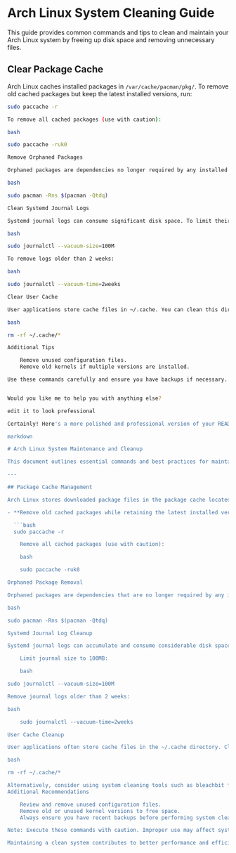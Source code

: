 # Arch Linux System Cleaning Guide

This guide provides common commands and tips to clean and maintain your Arch Linux system by freeing up disk space and removing unnecessary files.

## Clear Package Cache

Arch Linux caches installed packages in `/var/cache/pacman/pkg/`. To remove old cached packages but keep the latest installed versions, run:

```bash
sudo paccache -r

To remove all cached packages (use with caution):

bash

sudo paccache -ruk0

Remove Orphaned Packages

Orphaned packages are dependencies no longer required by any installed package. Remove them with:

bash

sudo pacman -Rns $(pacman -Qtdq)

Clean Systemd Journal Logs

Systemd journal logs can consume significant disk space. To limit their size to 100MB:

bash

sudo journalctl --vacuum-size=100M

To remove logs older than 2 weeks:

bash

sudo journalctl --vacuum-time=2weeks

Clear User Cache

User applications store cache files in ~/.cache. You can clean this directory manually or use tools like bleachbit.

bash

rm -rf ~/.cache/*

Additional Tips

    Remove unused configuration files.
    Remove old kernels if multiple versions are installed.

Use these commands carefully and ensure you have backups if necessary.


Would you like me to help you with anything else?

edit it to look prefessional

Certainly! Here's a more polished and professional version of your README.md for cleaning an Arch Linux system:

markdown

# Arch Linux System Maintenance and Cleanup

This document outlines essential commands and best practices for maintaining a clean and efficient Arch Linux system. Regular cleanup helps free disk space, remove unnecessary files, and optimize system performance.

---

## Package Cache Management

Arch Linux stores downloaded package files in the package cache located at `/var/cache/pacman/pkg/`. Over time, this cache can grow significantly.

- **Remove old cached packages while retaining the latest installed versions:**

  ```bash
  sudo paccache -r

    Remove all cached packages (use with caution):

    bash

    sudo paccache -ruk0

Orphaned Package Removal

Orphaned packages are dependencies that are no longer required by any installed package. Removing them helps reduce clutter:

bash

sudo pacman -Rns $(pacman -Qtdq)

Systemd Journal Log Cleanup

Systemd journal logs can accumulate and consume considerable disk space. Manage logs effectively with the following commands:

    Limit journal size to 100MB:

    bash

sudo journalctl --vacuum-size=100M

Remove journal logs older than 2 weeks:

bash

    sudo journalctl --vacuum-time=2weeks

User Cache Cleanup

User applications often store cache files in the ~/.cache directory. Clearing this cache can free up space:

bash

rm -rf ~/.cache/*

Alternatively, consider using system cleaning tools such as bleachbit for a safer and more comprehensive cleanup.
Additional Recommendations

    Review and remove unused configuration files.
    Remove old or unused kernel versions to free space.
    Always ensure you have recent backups before performing system cleanup operations.

Note: Execute these commands with caution. Improper use may affect system stability or remove important data.

Maintaining a clean system contributes to better performance and efficient resource usage. Regularly schedule cleanup tasks as part of your system maintenance routine.
